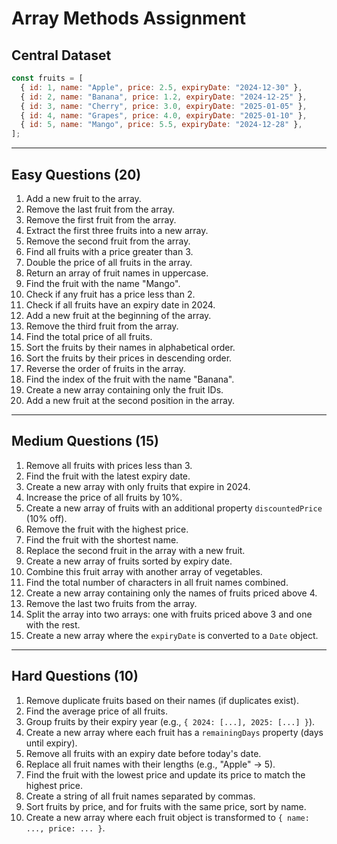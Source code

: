 # Array Methods Assignment

## Central Dataset
```javascript
const fruits = [
  { id: 1, name: "Apple", price: 2.5, expiryDate: "2024-12-30" },
  { id: 2, name: "Banana", price: 1.2, expiryDate: "2024-12-25" },
  { id: 3, name: "Cherry", price: 3.0, expiryDate: "2025-01-05" },
  { id: 4, name: "Grapes", price: 4.0, expiryDate: "2025-01-10" },
  { id: 5, name: "Mango", price: 5.5, expiryDate: "2024-12-28" },
];
```

---

## Easy Questions (20)

1. Add a new fruit to the array.
2. Remove the last fruit from the array.
3. Remove the first fruit from the array.
4. Extract the first three fruits into a new array.
5. Remove the second fruit from the array.
6. Find all fruits with a price greater than 3.
7. Double the price of all fruits in the array.
8. Return an array of fruit names in uppercase.
9. Find the fruit with the name "Mango".
10. Check if any fruit has a price less than 2.
11. Check if all fruits have an expiry date in 2024.
12. Add a new fruit at the beginning of the array.
13. Remove the third fruit from the array.
14. Find the total price of all fruits.
15. Sort the fruits by their names in alphabetical order.
16. Sort the fruits by their prices in descending order.
17. Reverse the order of fruits in the array.
18. Find the index of the fruit with the name "Banana".
19. Create a new array containing only the fruit IDs.
20. Add a new fruit at the second position in the array.

---

## Medium Questions (15)

1. Remove all fruits with prices less than 3.
2. Find the fruit with the latest expiry date.
3. Create a new array with only fruits that expire in 2024.
4. Increase the price of all fruits by 10%.
5. Create a new array of fruits with an additional property `discountedPrice` (10% off).
6. Remove the fruit with the highest price.
7. Find the fruit with the shortest name.
8. Replace the second fruit in the array with a new fruit.
9. Create a new array of fruits sorted by expiry date.
10. Combine this fruit array with another array of vegetables.
11. Find the total number of characters in all fruit names combined.
12. Create a new array containing only the names of fruits priced above 4.
13. Remove the last two fruits from the array.
14. Split the array into two arrays: one with fruits priced above 3 and one with the rest.
15. Create a new array where the `expiryDate` is converted to a `Date` object.

---

## Hard Questions (10)

1. Remove duplicate fruits based on their names (if duplicates exist).
2. Find the average price of all fruits.
3. Group fruits by their expiry year (e.g., `{ 2024: [...], 2025: [...] }`).
4. Create a new array where each fruit has a `remainingDays` property (days until expiry).
5. Remove all fruits with an expiry date before today's date.
6. Replace all fruit names with their lengths (e.g., "Apple" → 5).
7. Find the fruit with the lowest price and update its price to match the highest price.
8. Create a string of all fruit names separated by commas.
9. Sort fruits by price, and for fruits with the same price, sort by name.
10. Create a new array where each fruit object is transformed to `{ name: ..., price: ... }`.
